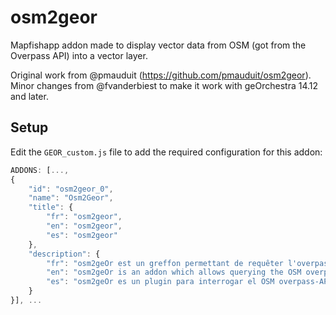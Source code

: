 # osm2geor

Mapfishapp addon made to display vector data from OSM (got from the Overpass API) into a vector layer.

Original work from @pmauduit (https://github.com/pmauduit/osm2geor). 
Minor changes from @fvanderbiest to make it work with geOrchestra 14.12 and later.

## Setup

Edit the `GEOR_custom.js` file to add the required configuration for this addon:

```js
ADDONS: [...,
{
    "id": "osm2geor_0",
    "name": "Osm2Geor",
    "title": {
        "fr": "osm2geor",
        "en": "osm2geor",
        "es": "osm2geor"
    },
    "description": {
        "fr": "osm2geOr est un greffon permettant de requêter l'overpass-API OpenStreetMap et de charger une nouvelle couche",
        "en": "osm2geOr is an addon which allows querying the OSM overpass-API and to load the result as a new layer",
        "es": "osm2geOr es un plugin para interrogar el OSM overpass-API y cargar el resultado como un nuevo layer"
    }
}], ...
```